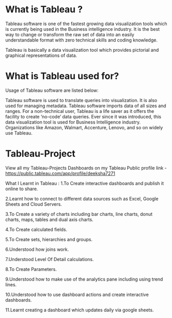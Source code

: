 # What is Tableau ?

Tableau software is one of the fastest growing data visualization tools which is currently being used in the Business intelligence industry.
It is the best way to change or transform the raw set of data into an easily understandable format with zero technical skills and coding knowledge.

Tableau is basically a data visualization tool which provides pictorial and graphical representations of data.


# What is Tableau used for?
Usage of Tableau software are listed below:

Tableau software is used to translate queries into visualization.
It is also used for managing metadata.
Tableau software imports data of all sizes and ranges.
For a non-technical user, Tableau is a life saver as it offers the facility to create ‘no-code’ data queries.
Ever since it was introduced, this data visualization tool is used for Business Intelligence industry. Organizations like Amazon, Walmart, Accenture, Lenovo, and so on widely use Tableau.



# Tableau-Project
View all my Tableau-Projects Dashboards on my Tableau Public profile link -https://public.tableau.com/app/profile/deeksha7271

What I Learnt in Tableau :
1.To Create interactive dashboards and publish it online to share.

2.Learnt how to connect to different data sources such as Excel, Google Sheets and Cloud Servers.

3.To Create a variety of charts including bar charts, line charts, donut charts, maps, tables and dual axis charts.

4.To Create calculated fields.

5.To Create sets, hierarchies and groups.

6.Understood how joins work.

7.Understood Level Of Detail calculations.

8.To Create Parameters.

9.Understood how to make use of the analytics pane including using trend lines.

10.Understood how to use dashboard actions and create interactive dashboards.

11.Learnt creating a dashboard which updates daily via google sheets.
